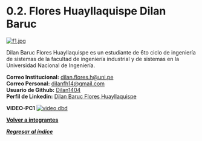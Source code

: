 # 0.2. Flores Huayllaquispe Dilan Baruc

[![f1.jpg](https://i.postimg.cc/Jh3cW5nN/f1.jpg)](https://postimg.cc/GB2sFYvt)

Dilan Baruc Flores Huayllaquispe es un estudiante de 6to ciclo de ingeniería de sistemas de la facultad de ingeniería industrial y de sistemas en la Universidad Nacional de Ingeniería.

**Correo Institucional:** dilan.flores.h@uni.pe\
**Correo Personal:** dilanfh14@gmail.com\
**Usuario de Github:** [Dilan1404](https://github.com/Dilan1404)\
**Perfil de Linkedin:** [Dilan Baruc Flores Huayllaquispe](https://www.linkedin.com/in/dilan-baruc-flores-huayllaquispe-3a09242a3/)

**VIDEO-PC1**
[![video dbd](https://github.com/user-attachments/assets/7418cf5e-5636-41da-9e7a-7c4d0cabda1e)]([https://youtu.be/sIpcY1Zs558](https://youtu.be/vrTKNTZ76XY?si=VAGAblhabT9cjyuf))


**[Volver a integrantes](../../0/0.md)**

***[Regresar al índice](../../README.md)***
